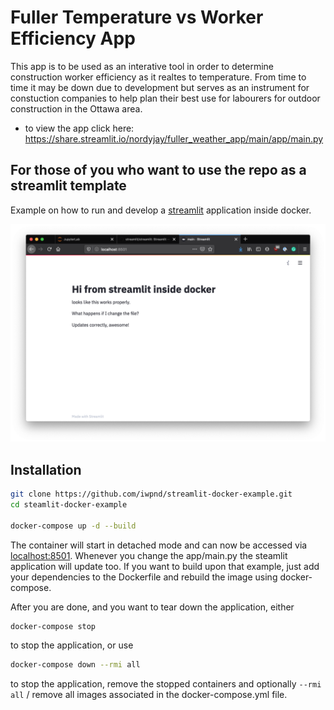 # Fuller Temperature vs Worker Efficiency App
This app is to be used as an interative tool in order to determine construction worker efficiency as it realtes to temperature.  From time to time it may be down due to development but serves as an instrument for constuction companies to help plan their best use for labourers for outdoor construction in the Ottawa area. 

* to view the app click here: https://share.streamlit.io/nordyjay/fuller_weather_app/main/app/main.py







## For those of you who want to use the repo as a streamlit template

Example on how to run and develop a [streamlit](https://github.com/streamlit/streamlit) application inside docker.

<p align="center">
<img src="/img/screenshot.png" alt="streamlit in docker">
</p>

## Installation

```bash
git clone https://github.com/iwpnd/streamlit-docker-example.git
cd steamlit-docker-example

docker-compose up -d --build
```

The container will start in detached mode and can now be accessed via [localhost:8501](http://localhost:8501). Whenever you change the app/main.py the steamlit application will update too. If you want to build upon that example, just add your dependencies to the Dockerfile and rebuild the image using docker-compose.

After you are done, and you want to tear down the application, either

```bash
docker-compose stop
```

to stop the application, or use 

```bash
docker-compose down --rmi all
```

to stop the application, remove the stopped containers and optionally `--rmi all` / remove all images associated in the docker-compose.yml file.